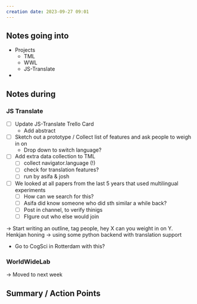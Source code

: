 ```yaml
---
creation date: 2023-09-27 09:01
---
```



## Notes going into
- Projects
	- TML
	- WWL
	- JS-Translate
- 

## Notes during

### JS Translate
- [ ] Update JS-Translate Trello Card
	- Add abstract
- [ ] Sketch out a prototype / Collect list of features and ask people to weigh in on
	- Drop down to switch language?
- [ ] Add extra data collection to TML
	- [ ] collect navigator.language (!)
	- [ ] check for translation features?
	- [ ] run by asifa & josh
- [ ] We looked at all papers from the last 5 years that used multilingual experiments
	- [ ] How can we search for this?
	- [ ] Asifa did know someone who did sth similar a while back?
	- [ ] Post in channel, to verify thinigs
	- [ ] FIgure out who else would join

-> Start writing an outline, tag people, hey X can you weight in on Y.
Henkjan honing -> using some python backend with translation support

- Go to CogSci in Rotterdam with this?
### WorldWideLab
-> Moved to next week


## Summary / Action Points
